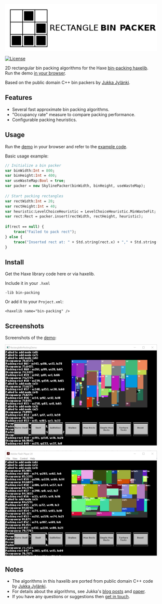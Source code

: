 ![Project logo](https://github.com/Tw1ddle/Rectangle-Bin-Packing/blob/master/screenshots/bin_packing_logo.png?raw=true "Bin Packing Algorithms Logo")

[![License](https://img.shields.io/:license-mit-blue.svg?style=flat-square)](https://github.com/Tw1ddle/Rectangle-Bin-Packing/blob/master/LICENSE)

2D rectangular bin packing algorithms for the Haxe [bin-packing haxelib](https://lib.haxe.org/p/bin-packing). Run the demo [in your browser](https://tw1ddle.github.io/Rectangle-Bin-Packing-Demo/index.html).

Based on the public domain C++ bin packers by [Jukka Jylänki](https://github.com/juj/RectangleBinPack).

## Features ##
* Several fast approximate bin packing algorithms.
* "Occupancy rate" measure to compare packing performance.
* Configurable packing heuristics.

## Usage ##

Run the [demo](https://tw1ddle.github.io/Rectangle-Bin-Packing-Demo/index.html) in your browser and refer to the [example code](https://github.com/Tw1ddle/Rectangle-Bin-Packing-Demo/).

Basic usage example:

```haxe
// Initialize a bin packer
var binWidth:Int = 800;
var binHeight:Int = 400;
var useWasteMap:Bool = true;
var packer = new SkylinePacker(binWidth, binHeight, useWasteMap);

// Start packing rectangles
var rectWidth:Int = 20;
var rectHeight:Int = 40;
var heuristic:LevelChoiceHeuristic = LevelChoiceHeuristic.MinWasteFit;
var rect:Rect = packer.insert(rectWidth, rectHeight, heuristic);

if(rect == null) {
    trace("Failed to pack rect");
} else {
    trace("Inserted rect at: " + Std.string(rect.x) + "," + Std.string(rect.y));
}
```

## Install ##

Get the Haxe library code here or via haxelib.

Include it in your ```.hxml```
```
-lib bin-packing
```

Or add it to your ```Project.xml```:
```
<haxelib name="bin-packing" />
```

## Screenshots ##
Screenshots of the [demo](https://github.com/Tw1ddle/Rectangle-Bin-Packing-Demo/):

![Screenshot](https://github.com/Tw1ddle/Rectangle-Bin-Packing-Demo/blob/master/screenshots/screenshot1.png?raw=true "Bin Packing Algorithms screenshot 1")

![Screenshot](https://github.com/Tw1ddle/Rectangle-Bin-Packing-Demo/blob/master/screenshots/screenshot2.png?raw=true "Bin Packing Algorithms screenshot 2")

## Notes ##
* The algorithms in this haxelib are ported from public domain C++ code by [Jukka Jylänki](https://github.com/juj/RectangleBinPack).
* For details about the algorithms, see Jukka's [blog posts](https://clb.demon.fi/projects/even-more-rectangle-bin-packing) and [paper](https://clb.demon.fi/files/RectangleBinPack.pdf).
* If you have any questions or suggestions then [get in touch](https://samcodes.co.uk/contact).